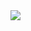 <img src="https://capsule-render.vercel.app/api?type=waving&color=auto&height=200&section=header&text=design-pattern-team14&fontSize=90" />
